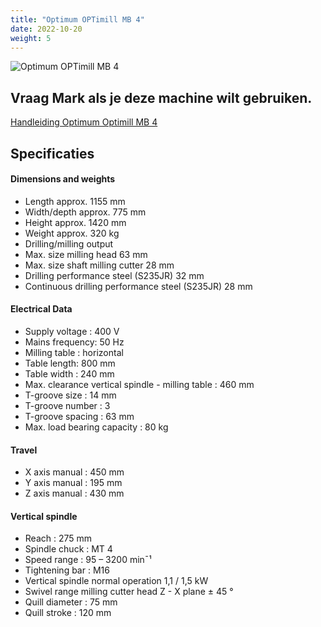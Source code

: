 ```yaml
---
title: "Optimum OPTimill MB 4"
date: 2022-10-20
weight: 5
---
```


![Optimum OPTimill MB 4](/images/optimum_optimill_mb_4.jpg)

## Vraag Mark als je deze machine wilt gebruiken.

[Handleiding Optimum Optimill MB 4](/files/optimum_optimill_mb_4.pdf)


## Specificaties

#### Dimensions and weights
 * Length approx.	1155 mm
 * Width/depth approx.	775 mm
 * Height approx.	1420 mm
 * Weight approx.	320 kg
 * Drilling/milling output
 * Max. size milling head	63 mm
 * Max. size shaft milling cutter	28 mm
 * Drilling performance steel (S235JR)	32 mm
 * Continuous drilling performance steel (S235JR)	28 mm

#### Electrical Data
 * Supply voltage : 400 V
 * Mains frequency: 50 Hz
 * Milling table : horizontal
 * Table length: 800 mm
 * Table width : 240 mm
 * Max. clearance vertical spindle - milling table : 460 mm
 * T-groove size : 14 mm
 * T-groove number : 3
 * T-groove spacing : 63 mm
 * Max. load bearing capacity : 80 kg

#### Travel
 * X axis manual : 450 mm
 * Y axis manual : 195 mm
 * Z axis manual : 430 mm

#### Vertical spindle
 * Reach : 275 mm
 * Spindle chuck : MT 4
 * Speed range : 95 – 3200 min¯¹
 * Tightening bar :	M16
 * Vertical spindle normal operation 1,1 / 1,5 kW
 * Swivel range milling cutter head Z - X plane	± 45 °
 * Quill diameter : 75 mm
 * Quill stroke	: 120 mm
